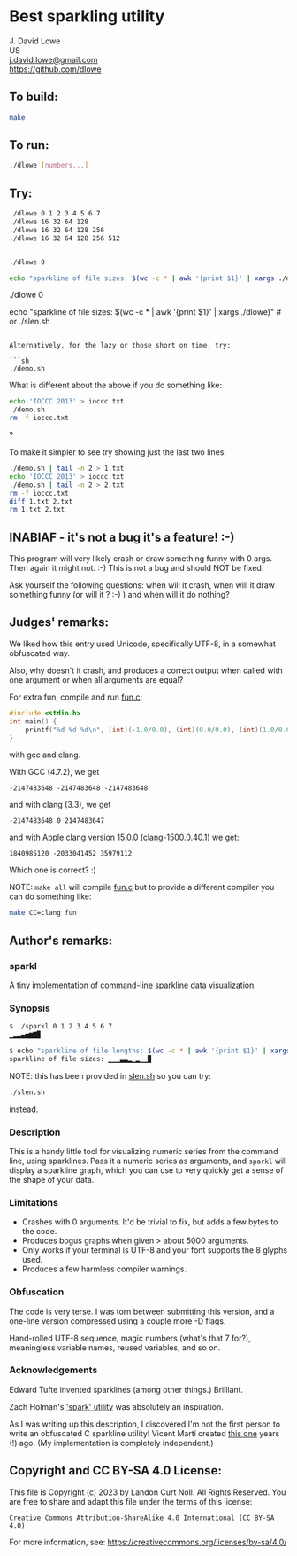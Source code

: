 # Best sparkling utility

J. David Lowe  
US  
<j.david.lowe@gmail.com>  
<https://github.com/dlowe>

## To build:

```sh
make
```

## To run:

```sh
./dlowe [numbers...]
```

## Try:

```sh
./dlowe 0 1 2 3 4 5 6 7
./dlowe 16 32 64 128
./dlowe 16 32 64 128 256
./dlowe 16 32 64 128 256 512


./dlowe 0 

echo "sparkline of file sizes: $(wc -c * | awk '{print $1}' | xargs ./dlowe)" # or ./slen.sh
```

./dlowe 0 

echo "sparkline of file sizes: $(wc -c * | awk '{print $1}' | xargs ./dlowe)" # or ./slen.sh
```

Alternatively, for the lazy or those short on time, try:

```sh
./demo.sh
```

What is different about the above if you do something like:

```sh
echo 'IOCCC 2013' > ioccc.txt
./demo.sh
rm -f ioccc.txt
```


?

To make it simpler to see try showing just the last two lines:

```sh
./demo.sh | tail -n 2 > 1.txt
echo 'IOCCC 2013' > ioccc.txt
./demo.sh | tail -n 2 > 2.txt
rm -f ioccc.txt
diff 1.txt 2.txt
rm 1.txt 2.txt
```

## INABIAF - it's not a bug it's a feature! :-)

This program will very likely crash or draw something funny with 0 args. Then
again it might not. :-) This is not a bug and should NOT be fixed.

Ask yourself the following questions: when will it crash, when will it draw
something funny (or will it ? :-) ) and when will it do nothing?


## Judges' remarks:

We liked how this entry used Unicode, specifically UTF-8, in a somewhat obfuscated way. 

Also, why doesn't it crash, and produces a correct output when called with one argument
or when all arguments are equal?

For extra fun, compile and run [fun.c](fun.c):

```c
#include <stdio.h>
int main() {
    printf("%d %d %d\n", (int)(-1.0/0.0), (int)(0.0/0.0), (int)(1.0/0.0));
}
```

with gcc and clang. 


With GCC (4.7.2), we get 

```
-2147483648 -2147483648 -2147483648
```

and with clang (3.3), we get

```
-2147483648 0 2147483647
```

and with Apple clang version 15.0.0 (clang-1500.0.40.1) we get:

```
1840985120 -2033041452 35979112
```

Which one is correct? :)

NOTE: `make all` will compile [fun.c](fun.c) but to provide a different compiler
you can do something like:


```sh
make CC=clang fun
```


## Author's remarks:

### sparkl

A tiny implementation of command-line
[sparkline](https://en.wikipedia.org/wiki/Sparkline) data visualization.

### Synopsis

```sh
$ ./sparkl 0 1 2 3 4 5 6 7
▁▂▃▄▅▆▇▉

$ echo "sparkline of file lengths: $(wc -c * | awk '{print $1}' | xargs ./sparkl)"
sparkline of file sizes: ▁▁▁▃▃▂▁▂▁▁▉
```

NOTE: this has been provided in [slen.sh](slen.sh) so you can try:

```sh
./slen.sh
```

instead.

### Description

This is a handy little tool for visualizing numeric series from the
command line, using sparklines. Pass it a numeric series as arguments, and
`sparkl` will display a sparkline graph, which you can use to very quickly get a
sense of the shape of your data.

### Limitations

* Crashes with 0 arguments. It'd be trivial to fix, but adds a few bytes to the
  code.
* Produces bogus graphs when given > about 5000 arguments.
* Only works if your terminal is UTF-8 and your font supports the 8 glyphs
  used.
* Produces a few harmless compiler warnings.

### Obfuscation

The code is very terse. I was torn between submitting this version, and a
one-line version compressed using a couple more -D flags.

Hand-rolled UTF-8 sequence, magic numbers (what's that 7 for?), meaningless
variable names, reused variables, and so on.

### Acknowledgements

Edward Tufte invented sparklines (among other things.) Brilliant.

Zach Holman's ['spark' utility](https://github.com/holman/spark) was absolutely
an inspiration.

As I was writing up this description, I discovered I'm not the first person to
write an obfuscated C sparkline utility! Vicent Martí created
[this one](https://gist.github.com/vmg/1368661) years (!) ago. (My
implementation is completely independent.)

## Copyright and CC BY-SA 4.0 License:

This file is Copyright (c) 2023 by Landon Curt Noll.  All Rights Reserved.
You are free to share and adapt this file under the terms of this license:

    Creative Commons Attribution-ShareAlike 4.0 International (CC BY-SA 4.0)

For more information, see: https://creativecommons.org/licenses/by-sa/4.0/

